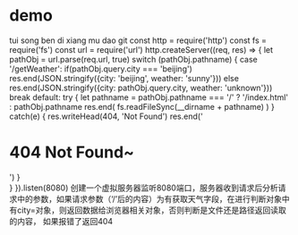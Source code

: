 # demo
tui song ben di xiang mu dao git
const http = require('http')
const fs = require('fs')
const url = require('url')
http.createServer((req, res) => {
    let pathObj = url.parse(req.url, true)
    switch (pathObj.pathname) {
        case '/getWeather':
            if(pathObj.query.city === 'beijing')
                res.end(JSON.stringify({city: 'beijing', weather: 'sunny'})) 
            else 
                res.end(JSON.stringify({city: pathObj.query.city, weather: 'unknown'})) 
            break
        default:
            try {
                let pathname = pathObj.pathname === '/' ? '/index.html' : pathObj.pathname
                res.end( fs.readFileSync(__dirname + pathname) )
            } catch(e) {
                res.writeHead(404, 'Not Found')
                res.end('<h1>404 Not Found~</h1>')
            }  
    }
}).listen(8080)
创建一个虚拟服务器监听8080端口，服务器收到请求后分析请求中的参数，如果请求参数（‘/’后的内容）为有获取天气字段，在进行判断对象中有city=对象，则返回数据给浏览器相关对象，否则判断是文件还是路径返回读取的内容，
如果报错了返回404

